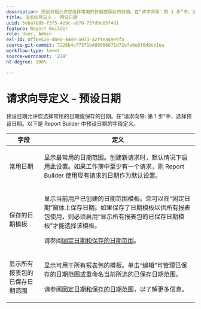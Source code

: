 ```yaml
---
description: 预设日期允许您选择常用的日期或保存的日期。在“请求向导：第 1 步”中，选择“预设日期”。以下是 Report Builder 中预设日期的字段定义。
title: 请求向导定义 - 预设日期
uuid: 5eba7b85-f3f5-4e9c-a078-757d9e85f4d1
feature: Report Builder
role: User, Admin
exl-id: 0ff6e52e-d8e0-4489-a973-a2f4ea49e9fa
source-git-commit: 7226b4c77371b486006671d72efa9e0f0d9eb1ea
workflow-type: tm+mt
source-wordcount: '224'
ht-degree: 100%

---
```


# 请求向导定义 - 预设日期

预设日期允许您选择常用的日期或保存的日期。在“请求向导: 第 1 步”中，选择预设日期。以下是 Report Builder 中预设日期的字段定义。

<table id="table_620F3BD3FD1B4C85A0319107EC03D54F"> 
 <thead> 
  <tr> 
   <th colname="col1" class="entry"> 字段 </th> 
   <th colname="col2" class="entry"> 定义 </th> 
  </tr> 
 </thead>
 <tbody> 
  <tr> 
   <td colname="col1"> <p>常用日期 </p> </td> 
   <td colname="col2"> <p>显示最常用的日期范围。创建新请求时，默认情况下启用此设置。如果工作簿中至少有一个请求，则 Report Builder 使用现有请求的日期作为默认设置。 </p> </td> 
  </tr> 
  <tr> 
   <td colname="col1"> <p> 保存的日期模板 </p> </td> 
   <td colname="col2"> <p>显示当前用户已创建的日期范围模板。您可以在“<span class="wintitle">固定日期</span>”窗体上保存日期。如果保存了日期模板以供所有报表包使用，则必须启用“<span class="wintitle">显示所有报表包的已保存日期模板</span>”才能选择该模板。 </p> <p>请参阅<a href="/help/analyze/report-builder/data-requests/configuring-report-dates/t-fixed-dates-and-saved-date-ranges.md"   >固定日期和保存的日期范围</a>。 </p> </td> 
  </tr> 
  <tr> 
   <td colname="col1"> <p>显示所有报表包的已保存日期范围 </p> </td> 
   <td colname="col2"> <p> 显示可用于所有报表包的模板。单击“<span class="wintitle">编辑</span>”可管理已保存的日期范围或重命名当前所选的已保存日期范围。 </p> <p>请参阅<a href="/help/analyze/report-builder/data-requests/configuring-report-dates/t-fixed-dates-and-saved-date-ranges.md"   >固定日期和保存的日期范围</a>，以了解更多信息。 </p> </td> 
  </tr> 
 </tbody> 
</table>
